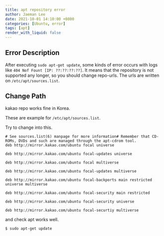 ```yaml
---
title: apt repository error
author: Jaeman Lee
date: 2021-10-01 14:10:00 +0800
categories: [Ubuntu, error]
tags: [apt]
render_with_liquid: false
---
```


## Error Description

After executing `sudo apt-get update`, some kinds of error occurs with logs like `404 Nof Fount [IP: ??:??:??:??]`.
It means that the repository is not supported any longer, so you should change repo-urls.
The urls are written on `/etc/apt/sources.list`.


## Change Path

kakao repo works fine in Korea.

These are example for `/etc/apt/sources.list`.

Try to change into this.

```
# See sources.list(6) manpage for more information# Remember that CD-ROMs, DVDs and such are managed through the apt-cdrom tool.
deb http://mirror.kakao.com/ubuntu focal universe

deb http://mirror.kakao.com/ubuntu focal-updates universe

deb http://mirror.kakao.com/ubuntu focal multiverse

deb http://mirror.kakao.com/ubuntu focal-updates multiverse

deb http://mirror.kakao.com/ubuntu focal-backports main restricted universe multiverse

deb http://mirror.kakao.com/ubuntu focal-security main restricted

deb http://mirror.kakao.com/ubuntu focal-security universe

deb http://mirror.kakao.com/ubuntu focal-securtiy multiverse
```

and check apt works well.
```bash
$ sudo apt-get update
```
